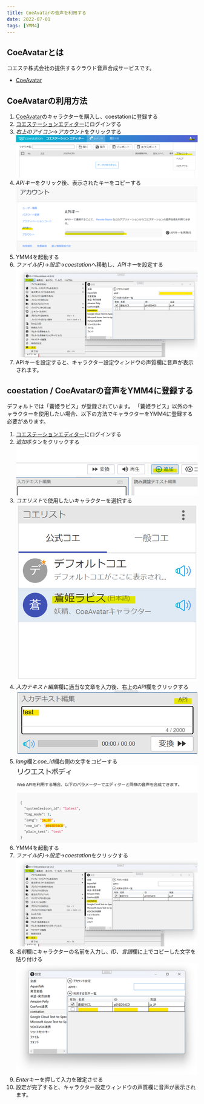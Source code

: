 ```yaml
---
title: CoeAvatarの音声を利用する
date: 2022-07-01
tags: [YMM4]
---
```

## CoeAvatarとは
コエステ株式会社の提供するクラウド音声合成サービスです。  

- [CoeAvatar](https://coeavatar.com/)

## CoeAvatarの利用方法
1. [CoeAvatar](https://coeavatar.com/)のキャラクターを購入し、coestationに登録する
1. [コエステーションエディター](https://editor.coestation.jp/login)にログインする
1. *右上のアイコン*→*アカウント*をクリックする
![スクリーンショット](CoeAvatar_3342.png)
1. *APIキー*をクリック後、表示されたキーをコピーする
![スクリーンショット](CoeAvatar_3522.png)
1. YMM4を起動する
1. *ファイル(F)*→*設定*→*coestation*へ移動し、*APIキー*を設定する
![スクリーンショット](CoeAvatar_3806.png)
1. APIキーを設定すると、キャラクター設定ウィンドウの声質欄に音声が表示されます。

## coestation / CoeAvatarの音声をYMM4に登録する
デフォルトでは「蒼姫ラピス」が登録されています。
「蒼姫ラピス」以外のキャラクターを使用したい場合、以下の方法でキャラクターをYMM4に登録する必要があります。

1. [コエステーションエディター](https://editor.coestation.jp/login)にログインする
1. *追加*ボタンをクリックする
![スクリーンショット](CoeAvatar_4208.png)
1. *コエリスト*で使用したいキャラクターを選択する
![スクリーンショット](CoeAvatar_4312.png)
1. *入力テキスト編集*欄に適当な文章を入力後、右上の*API*欄をクリックする
![スクリーンショット](CoeAvatar_4420.png)
1. *lang*欄と*coe_id*欄右側の文字をコピーする
![スクリーンショット](CoeAvatar_4548.png)
1. YMM4を起動する
1. *ファイル(F)*→*設定*→*coestation*をクリックする
![スクリーンショット](CoeAvatar_4703.png)
1. *名前*欄にキャラクターの名前を入力し、*ID*、*言語*欄に上でコピーした文字を貼り付ける
![スクリーンショット](CoeAvatar_4747.png)
1. *Enter*キーを押して入力を確定させる
1. 設定が完了すると、キャラクター設定ウィンドウの声質欄に音声が表示されます。